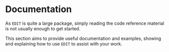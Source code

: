 # Documentation

As `EDIT` is quite a large package, simply reading the code reference material is not usually enough to get started.

This section aims to provide useful documentation and examples, showing and explaining how to use `EDIT` to assist with your work.
